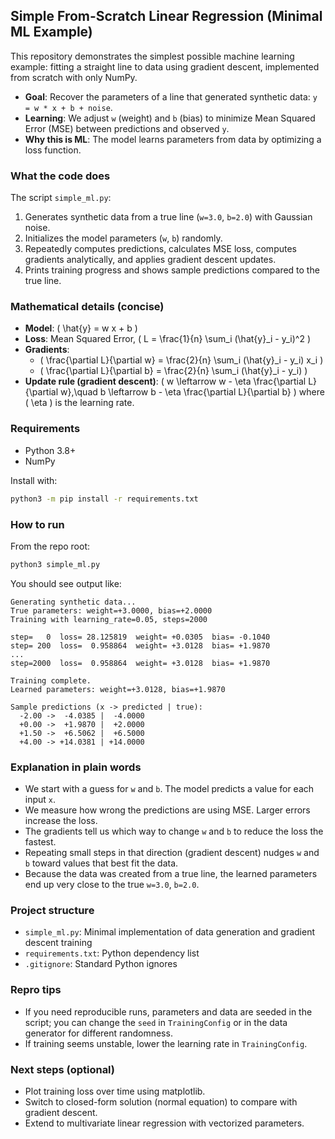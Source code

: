## Simple From-Scratch Linear Regression (Minimal ML Example)

This repository demonstrates the simplest possible machine learning example: fitting a straight line to data using gradient descent, implemented from scratch with only NumPy.

- **Goal**: Recover the parameters of a line that generated synthetic data: `y = w * x + b + noise`.
- **Learning**: We adjust `w` (weight) and `b` (bias) to minimize Mean Squared Error (MSE) between predictions and observed `y`.
- **Why this is ML**: The model learns parameters from data by optimizing a loss function.

### What the code does
The script `simple_ml.py`:
1. Generates synthetic data from a true line (`w=3.0`, `b=2.0`) with Gaussian noise.
2. Initializes the model parameters (`w`, `b`) randomly.
3. Repeatedly computes predictions, calculates MSE loss, computes gradients analytically, and applies gradient descent updates.
4. Prints training progress and shows sample predictions compared to the true line.

### Mathematical details (concise)
- **Model**: \( \hat{y} = w x + b \)
- **Loss**: Mean Squared Error, \( L = \frac{1}{n} \sum_i (\hat{y}_i - y_i)^2 \)
- **Gradients**:
  - \( \frac{\partial L}{\partial w} = \frac{2}{n} \sum_i (\hat{y}_i - y_i) x_i \)
  - \( \frac{\partial L}{\partial b} = \frac{2}{n} \sum_i (\hat{y}_i - y_i) \)
- **Update rule (gradient descent)**: \( w \leftarrow w - \eta \frac{\partial L}{\partial w},\quad b \leftarrow b - \eta \frac{\partial L}{\partial b} \) where \( \eta \) is the learning rate.

### Requirements
- Python 3.8+
- NumPy

Install with:
```bash
python3 -m pip install -r requirements.txt
```

### How to run
From the repo root:
```bash
python3 simple_ml.py
```

You should see output like:
```text
Generating synthetic data...
True parameters: weight=+3.0000, bias=+2.0000
Training with learning_rate=0.05, steps=2000

step=   0  loss= 28.125819  weight= +0.0305  bias= -0.1040
step= 200  loss=  0.958864  weight= +3.0128  bias= +1.9870
...
step=2000  loss=  0.958864  weight= +3.0128  bias= +1.9870

Training complete.
Learned parameters: weight=+3.0128, bias=+1.9870

Sample predictions (x -> predicted | true):
  -2.00 ->  -4.0385 |  -4.0000
  +0.00 ->  +1.9870 |  +2.0000
  +1.50 ->  +6.5062 |  +6.5000
  +4.00 -> +14.0381 | +14.0000
```

### Explanation in plain words
- We start with a guess for `w` and `b`. The model predicts a value for each input `x`.
- We measure how wrong the predictions are using MSE. Larger errors increase the loss.
- The gradients tell us which way to change `w` and `b` to reduce the loss the fastest.
- Repeating small steps in that direction (gradient descent) nudges `w` and `b` toward values that best fit the data.
- Because the data was created from a true line, the learned parameters end up very close to the true `w=3.0`, `b=2.0`.

### Project structure
- `simple_ml.py`: Minimal implementation of data generation and gradient descent training
- `requirements.txt`: Python dependency list
- `.gitignore`: Standard Python ignores

### Repro tips
- If you need reproducible runs, parameters and data are seeded in the script; you can change the `seed` in `TrainingConfig` or in the data generator for different randomness.
- If training seems unstable, lower the learning rate in `TrainingConfig`.

### Next steps (optional)
- Plot training loss over time using matplotlib.
- Switch to closed-form solution (normal equation) to compare with gradient descent.
- Extend to multivariate linear regression with vectorized parameters.
